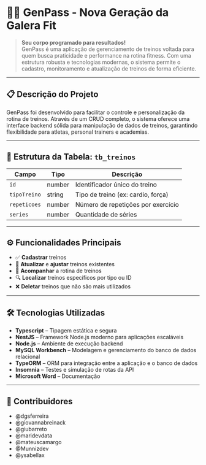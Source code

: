 # 🏋️‍♀️ GenPass - Nova Geração da Galera Fit

> **Seu corpo programado para resultados!**  
GenPass é uma aplicação de gerenciamento de treinos voltada para quem busca praticidade e performance na rotina fitness. Com uma estrutura robusta e tecnologias modernas, o sistema permite o cadastro, monitoramento e atualização de treinos de forma eficiente.

---

## 📋 Descrição do Projeto

GenPass foi desenvolvido para facilitar o controle e personalização da rotina de treinos. Através de um CRUD completo, o sistema oferece uma interface backend sólida para manipulação de dados de treinos, garantindo flexibilidade para atletas, personal trainers e academias.

---

## 🧩 Estrutura da Tabela: `tb_treinos`

| Campo         | Tipo         | Descrição                          |
|---------------|--------------|------------------------------------|
| `id`          | number       | Identificador único do treino      |
| `tipoTreino`  | string       | Tipo de treino (ex: cardio, força) |
| `repeticoes`  | number       | Número de repetições por exercício |
| `series`      | number       | Quantidade de séries               |
 
---

## ⚙️ Funcionalidades Principais

- ✅ **Cadastrar** treinos
- 🔁 **Atualizar** e **ajustar** treinos existentes
- 👀 **Acompanhar** a rotina de treinos
- 🔍 **Localizar** treinos específicos por tipo ou ID
- ❌ **Deletar** treinos que não são mais utilizados

---

## 🛠️ Tecnologias Utilizadas

- **Typescript** – Tipagem estática e segura
- **NestJS** – Framework Node.js moderno para aplicações escaláveis
- **Node.js** – Ambiente de execução backend
- **MySQL Workbench** – Modelagem e gerenciamento do banco de dados relacional
- **TypeORM** – ORM para integração entre a aplicação e o banco de dados
- **Insomnia** – Testes e simulação de rotas da API
- **Microsoft Word** – Documentação 

---

## 🚀 Contribuidores

- @dgsferreira
- @giovannabreinack
- @giubarreto
- @maridevdata
- @mateuscamargo
- @Munnizdev
- @ysabellax
